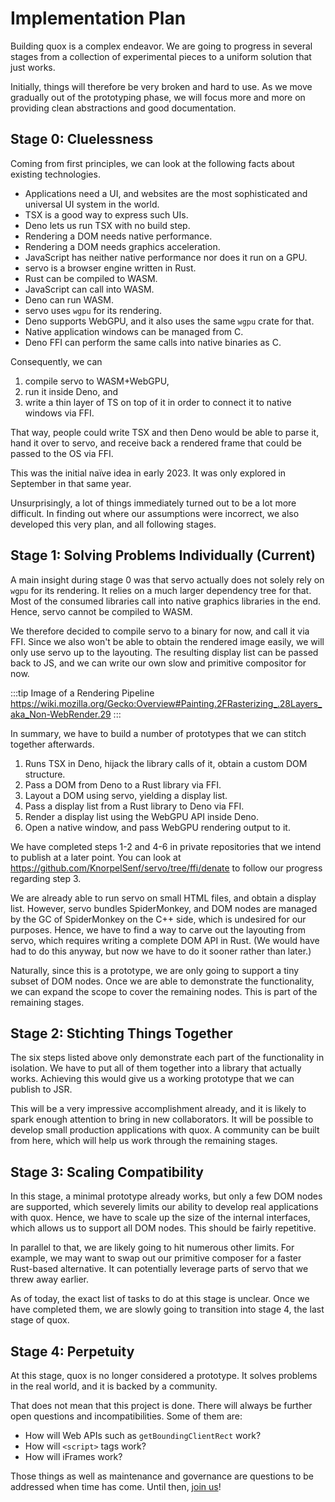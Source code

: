 # Implementation Plan

Building quox is a complex endeavor.
We are going to progress in several stages from a collection of experimental pieces to a uniform solution that just works.

Initially, things will therefore be very broken and hard to use.
As we move gradually out of the prototyping phase, we will focus more and more on providing clean abstractions and good documentation.

## Stage 0: Cluelessness

Coming from first principles, we can look at the following facts about existing technologies.

- Applications need a UI, and websites are the most sophisticated and universal UI system in the world.
- TSX is a good way to express such UIs.
- Deno lets us run TSX with no build step.
- Rendering a DOM needs native performance.
- Rendering a DOM needs graphics acceleration.
- JavaScript has neither native performance nor does it run on a GPU.
- servo is a browser engine written in Rust.
- Rust can be compiled to WASM.
- JavaScript can call into WASM.
- Deno can run WASM.
- servo uses `wgpu` for its rendering.
- Deno supports WebGPU, and it also uses the same `wgpu` crate for that.
- Native application windows can be managed from C.
- Deno FFI can perform the same calls into native binaries as C.

Consequently, we can

1. compile servo to WASM+WebGPU,
2. run it inside Deno, and
3. write a thin layer of TS on top of it in order to connect it to native windows via FFI.

That way, people could write TSX and then Deno would be able to parse it, hand it over to servo, and receive back a rendered frame that could be passed to the OS via FFI.

This was the initial naïve idea in early 2023.
It was only explored in September in that same year.

Unsurprisingly, a lot of things immediately turned out to be a lot more difficult.
In finding out where our assumptions were incorrect, we also developed this very plan, and all following stages.

## Stage 1: Solving Problems Individually (Current)

A main insight during stage 0 was that servo actually does not solely rely on `wgpu` for its rendering.
It relies on a much larger dependency tree for that.
Most of the consumed libraries call into native graphics libraries in the end.
Hence, servo cannot be compiled to WASM.

We therefore decided to compile servo to a binary for now, and call it via FFI.
Since we also won't be able to obtain the rendered image easily, we will only use servo up to the layouting.
The resulting display list can be passed back to JS, and we can write our own slow and primitive compositor for now.

:::tip Image of a Rendering Pipeline
<https://wiki.mozilla.org/Gecko:Overview#Painting.2FRasterizing_.28Layers_aka_Non-WebRender.29>
:::

In summary, we have to build a number of prototypes that we can stitch together afterwards.

1. Runs TSX in Deno, hijack the library calls of it, obtain a custom DOM structure.
2. Pass a DOM from Deno to a Rust library via FFI.
3. Layout a DOM using servo, yielding a display list.
4. Pass a display list from a Rust library to Deno via FFI.
5. Render a display list using the WebGPU API inside Deno.
6. Open a native window, and pass WebGPU rendering output to it.

We have completed steps 1-2 and 4-6 in private repositories that we intend to publish at a later point.
You can look at <https://github.com/KnorpelSenf/servo/tree/ffi/denate> to follow our progress regarding step 3.

We are already able to run servo on small HTML files, and obtain a display list.
However, servo bundles SpiderMonkey, and DOM nodes are managed by the GC of SpiderMonkey on the C++ side, which is undesired for our purposes.
Hence, we have to find a way to carve out the layouting from servo, which requires writing a complete DOM API in Rust.
(We would have had to do this anyway, but now we have to do it sooner rather than later.)

Naturally, since this is a prototype, we are only going to support a tiny subset of DOM nodes.
Once we are able to demonstrate the functionality, we can expand the scope to cover the remaining nodes.
This is part of the remaining stages.

## Stage 2: Stichting Things Together

The six steps listed above only demonstrate each part of the functionality in isolation.
We have to put all of them together into a library that actually works.
Achieving this would give us a working prototype that we can publish to JSR.

This will be a very impressive accomplishment already, and it is likely to spark enough attention to bring in new collaborators.
It will be possible to develop small production applications with quox.
A community can be built from here, which will help us work through the remaining stages.

## Stage 3: Scaling Compatibility

In this stage, a minimal prototype already works, but only a few DOM nodes are supported, which severely limits our ability to develop real applications with quox.
Hence, we have to scale up the size of the internal interfaces, which allows us to support all DOM nodes.
This should be fairly repetitive.

In parallel to that, we are likely going to hit numerous other limits.
For example, we may want to swap out our primitive composer for a faster Rust-based alternative.
It can potentially leverage parts of servo that we threw away earlier.

As of today, the exact list of tasks to do at this stage is unclear.
Once we have completed them, we are slowly going to transition into stage 4, the last stage of quox.

## Stage 4: Perpetuity

At this stage, quox is no longer considered a prototype.
It solves problems in the real world, and it is backed by a community.

That does not mean that this project is done.
There will always be further open questions and incompatibilities.
Some of them are:

- How will Web APIs such as `getBoundingClientRect` work?
- How will `<script>` tags work?
- How will iFrames work?

Those things as well as maintenance and governance are questions to be addressed when time has come.
Until then, [join us](https://github.com/quoxlabs)!
